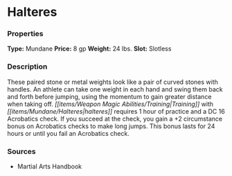 ﻿---
Title: "Halteres"
Type: "Mundane"
Price: "8 gp"
Weight: "24 lbs."
Slot: "Slotless"
Description: |
  "These paired stone or metal weights look like a pair of curved stones with handles. An athlete can take one weight in each hand and swing them back and forth before jumping, using the momentum to gain greater distance when taking off. Training with halteres requires 1 hour of practice and a DC 16 Acrobatics check. If you succeed at the check, you gain a +2 circumstance bonus on Acrobatics checks to make long jumps. This bonus lasts for 24 hours or until you fail an Acrobatics check."
Sources: "['Martial Arts Handbook']"
---

# Halteres

### Properties

**Type:** Mundane **Price:** 8 gp **Weight:** 24 lbs. **Slot:** Slotless

### Description

These paired stone or metal weights look like a pair of curved stones with handles. An athlete can take one weight in each hand and swing them back and forth before jumping, using the momentum to gain greater distance when taking off. _[[items/Weapon Magic Abilities/Training|Training]]_ with _[[items/Mundane/Halteres|halteres]]_ requires 1 hour of practice and a DC 16 Acrobatics check. If you succeed at the check, you gain a +2 circumstance bonus on Acrobatics checks to make long jumps. This bonus lasts for 24 hours or until you fail an Acrobatics check.

### Sources

* Martial Arts Handbook